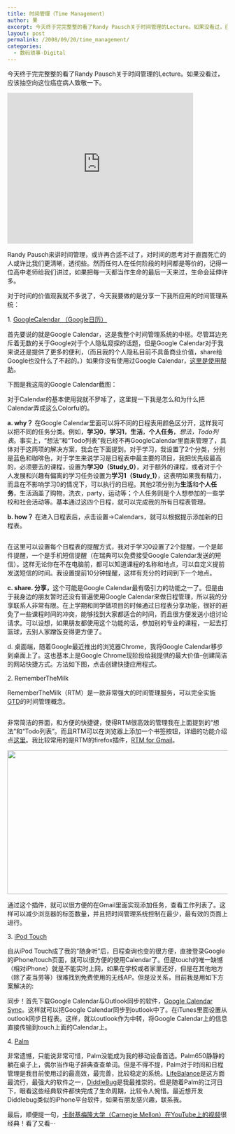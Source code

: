 ```yaml
---
title: 时间管理（Time Management）
author: 果
excerpt: 今天终于完完整整的看了Randy Pausch关于时间管理的Lecture。如果没看过，应该抽空向这位癌症病人致敬一下。...
layout: post
permalink: /2008/09/20/time_management/
categories:
  - 数码琐事-Digital
---
```

<p>今天终于完完整整的看了Randy Pausch关于时间管理的Lecture。如果没看过，应该抽空向这位癌症病人致敬一下。</p>
<p><object classid="clsid:d27cdb6e-ae6d-11cf-96b8-444553540000" width="425" height="344" codebase="http://download.macromedia.com/pub/shockwave/cabs/flash/swflash.cab#version=6,0,40,0"><param name="allowFullScreen" value="true" /><param name="src" value="http://www.youtube.com/v/oTugjssqOT0&amp;hl=en&amp;fs=1" /><embed type="application/x-shockwave-flash" width="425" height="344" src="http://www.youtube.com/v/oTugjssqOT0&amp;hl=en&amp;fs=1" allowfullscreen="true"></embed></object></p>
<p>Randy Pausch来讲时间管理，或许再合适不过了，对时间的思考对于直面死亡的人或许比我们更清晰，透彻些。然而任何人在任何阶段的时间都是等价的，记得一位高中老师给我们讲过，如果把每一天都当作生命的最后一天来过，生命会延伸许多。</p>
<p>对于时间的价值观我就不多说了，今天我要做的是分享一下我所应用的时间管理系统：</p>
<p>1. <a title="Google calendar" href="http://www.google.com/calendar">GoogleCalendar （Google日历）<br />
</a></p>
<p>首先要说的就是Google Calendar，这是我整个时间管理系统的中枢。尽管耳边充斥着无数的关于Google对于个人隐私窥探的话题，但是Google Calendar对于我来说还是提供了更多的便利，（而且我的个人隐私目前不具备商业价值，share给Google也没什么了不起的。）如果你没有使用过Google Calendar，<a title="calendar帮助" href="http://www.google.com/support/calendar/?hl=zh_CN">这里是使用帮助</a>。</p>
<p>下图是我这周的Google Calendar截图：<!--more--><br />
<a href="http://picasaweb.google.com/lh/photo/kZLDtSTYaTsCHTW7uTEJaA?authkey=k5nLmqL-sTY"><img src="http://lh6.ggpht.com/lishugo/SNVEdsjOLUI/AAAAAAAAQI4/wvuuxbbdKuY/s400/googlecalendar.jpg" alt="" /></a></p>
<p>对于Calendar的基本使用我就不罗嗦了，这里提一下我是怎么和为什么把Calendar弄成这么Colorful的。</p>
<p><strong>a. why？</strong> 在Google Calendar里面可以将不同的日程表用颜色区分开，这样我可以把不同的任务分类。例如，<strong>学习0</strong>，<strong>学习1</strong>，<strong>生活</strong>，<strong>个人任务</strong>，<em>想法，Todo列表</em>。事实上，“想法”和“Todo列表”我已经不再GoogleCalendar里面来管理了，具体对于这两项的解决方案，我会在下面提到。对于学习，我设置了2个分类，分别是蓝色和咖啡色，对于学生来说学习是日程表中最主要的项目，我把优先级最高的，必须要去的课程，设置为<strong>学习0（Study_0）</strong>，对于额外的课程，或者对于个人发展和兴趣有偏离的学习任务设置为<strong>学习1（Study_1）</strong>，这表明如果我有精力，而且在不影响学习0的情况下，可以执行的日程。其他2项分别为<strong>生活</strong>和<strong>个人任务</strong>，生活涵盖了购物，洗衣，party，运动等；个人任务则是个人想参加的一些学校和社会活动等。基本通过这四个日程，就可以完成我的所有日程表管理。</p>
<p><strong>b. how？</strong> 在进入日程表后，点击设置-&gt;Calendars，就可以根据提示添加新的日程表。</p>
<p><a href="http://picasaweb.google.com/lh/photo/MIIOWq_7ETY2u4Wz5hDqZA?authkey=k5nLmqL-sTY"><img src="http://lh4.ggpht.com/lishugo/SNVJ53-HryI/AAAAAAAAQJY/sGxvjhaU_Kc/s400/calendar.jpg" alt="" /></a></p>
<p>在这里可以设置每个日程表的提醒方式，我对于学习0设置了2个提醒，一个是邮件提醒，一个是手机短信提醒（在瑞典可以免费接受Google Calendar发送的短信）。这样无论你在不在电脑前，都可以知道课程的名称和地点，可以自定义提前发送短信的时间。我设置提前10分钟提醒，这样有充分的时间到下一个地点。</p>
<p><strong>c. share. 分享，</strong>这个可能是Google Calendar最有吸引力的功能之一了。但是由于我身边的朋友暂时还没有普遍使用Google Calendar来做日程管理，所以我的分享联系人非常有限。在上学期和同学做项目的时候通过日程表分享功能，很好的避免了一些课程时间的冲突，能够找到大家都适合的时间，而且很方便发送小组讨论请求。可以设想，如果朋友都使用这个功能的话，参加别的专业的课程，一起去打篮球，去别人家蹭饭变得更方便了。</p>
<p>d. 桌面端，随着Google最近推出的浏览器Chrome，我将Google Calendar移步到桌面上了。这也基本上是Google Chrome现阶段给我提供的最大价值&#8211;创建简洁的网站快捷方式。方法如下图，点击创建快捷应用程式。<br />
<a href="http://picasaweb.google.com/lh/photo/MltEmf79Te8RTs4-zKLRgg?authkey=k5nLmqL-sTY"><img src="http://lh6.ggpht.com/lishugo/SNVSKvoyENI/AAAAAAAAQKA/z2YsWyWtkwY/s400/chrome_app.jpg" alt="" /></a></p>
<p>2. RememberTheMilk</p>
<p>RememberTheMilk（RTM）是一款非常强大的时间管理服务，可以完全实施<a title="gtd" href="http://en.wikipedia.org/wiki/Getting_Things_Done">GTD</a>的时间管理概念。</p>
<p><a href="http://picasaweb.google.com/lh/photo/QKFNGMnr1Tb0KLtNTxd1Sg?authkey=k5nLmqL-sTY"><img src="http://lh3.ggpht.com/lishugo/SNVN3QmYVUI/AAAAAAAAQJg/-D79cs5vEgU/s400/rtm.jpg" alt="" /></a></p>
<p>非常简洁的界面，和方便的快捷键，使得RTM很高效的管理我在上面提到的“想法”和“Todo列表”。而且RTM可以在浏览器上添加一个书签按钮，详细的功能介绍点<a href="http://www.rememberthemilk.com/tour/">这里</a>。我比较常用的是RTM的firefox插件，<a title="RTM GMAIL" href="http://www.rememberthemilk.com/services/gmail/">RTM for Gmail</a>。</p>
<p><img class="alignnone" title="RTM" src="http://1.static.rememberthemilk.com/img/services/gmail/ss_gmail.png" alt="" width="604" height="328" /></p>
<p>通过这个插件，就可以很方便的在Gmail里面实现添加任务，查看工作列表了。这样可以减少浏览器的标签数量，并且把时间管理系统控制在最少，最有效的页面上进行。</p>
<p>3. <a class="zem_slink" title="IPod touch" rel="wikipedia" href="http://en.wikipedia.org/wiki/IPod_touch">iPod Touch</a></p>
<p>自从iPod Touch成了我的“随身听”后，日程查询也变的很方便，直接登录Google的iPhone/touch页面，就可以很方便的使用Calendar了。但是touch的唯一缺憾（相对iPhone）就是不能实时上网，如果在学校或者家里还好，但是在其他地方（除了麦当劳等）很难找到免费使用的无线AP。但是没关系，目前我是用如下方案解决的:</p>
<p>同步！首先下载Google Calendar与Outlook同步的软件，<a title="sync" href="http://www.google.com/support/calendar/bin/answer.py?answer=89955">Google Calendar Sync</a>。这样就可以把Google Calendar同步到outlook中了。在iTunes里面设置从outlook同步日程表。这样，就以outlook作为中转，将Google Calendar上的信息直接传输到touch上面的Calendar上。</p>
<p>4. <a class="zem_slink" title="Palm (PDA)" rel="wikipedia" href="http://en.wikipedia.org/wiki/Palm_%28PDA%29">Palm</a></p>
<p>非常遗憾，只能说非常可惜，Palm没能成为我的移动设备首选。Palm650静静的躺在桌子上，偶尔当作电子辞典查查单词。但是不得不提，Palm对于时间和日程管理是我目前使用过的最高效，最完善，比较稳定的系统。<a title="lifebalance" href="http://www.llamagraphics.com/LB/palm/index.php">LifeBalance</a>是这方面最流行，最强大的软件之一，<a title="diddlebug" href="http://diddlebug.sourceforge.net/">DiddleBug</a>是我最推崇的。但是随着Palm的江河日下，眼看这些经典软件都快完成了生命周期，比较令人惋惜。最近想开发Diddlebug类似的iPhone平台软件，如果有朋友感兴趣，联系我。</p>
<p>最后，顺便提一句，<a href="http://www.youtube.com/user/carnegiemellonu">卡耐基梅隆大学（Carnegie Mellon）在YouTube上的视频</a>很经典！看了又看···</p>
